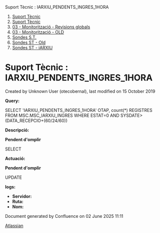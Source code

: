 Suport Tècnic : IARXIU\_PENDENTS\_INGRES\_1HORA  

1.  [Suport Tècnic](index.html)
2.  [Suport Tècnic](13893782.html)
3.  [03 - Monitorització - Revisions globals](26313327.html)
4.  [03 - Monitorització - OLD](128647245.html)
5.  [Sondes S.T.](Sondes-S.T._30869120.html)
6.  [Sondes ST - Old](Sondes-ST---Old_41522507.html)
7.  [Sondes ST - iARXIU](Sondes-ST---iARXIU_28705357.html)

Suport Tècnic : IARXIU\_PENDENTS\_INGRES\_1HORA
===============================================

Created by Unknown User (otecobernal), last modified on 15 October 2019

**Query:**

SELECT 'IARXIU\_PENDENTS\_INGRES\_1HORA' OTAP, count(\*) REGISTRES  FROM MSC.MSC\_IARXIU\_INGRES WHERE ESTAT=0 AND SYSDATE>(DATA\_RECEPCIO+(60/24/60))

**Descripció:** 

**Pendent d'omplir**

SELECT 

  

**Actuació:** 

**Pendent d'omplir**

UPDATE

  

**logs:** 

*   **Servidor:**
*   **Ruta:**
*   **Nom:**  

  

Document generated by Confluence on 02 June 2025 11:11

[Atlassian](http://www.atlassian.com/)